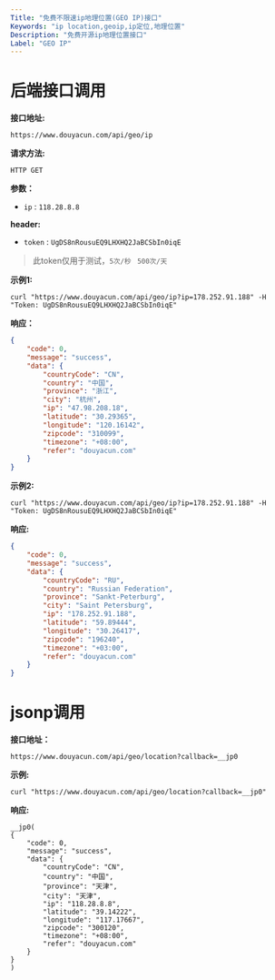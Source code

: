 ```yaml
---
Title: "免费不限速ip地理位置(GEO IP)接口"
Keywords: "ip location,geoip,ip定位,地理位置"
Description: "免费开源ip地理位置接口"
Label: "GEO IP"
---
```


# 后端接口调用

**接口地址:**

 `https://www.douyacun.com/api/geo/ip`

**请求方法:**  

`HTTP GET`

**参数：**

- `ip` :  `118.28.8.8`

**header:**

- `token` : `UgDS8nRousuEQ9LHXHQ2JaBCSbIn0iqE`

> 此token仅用于测试，`5次/秒 `  `500次/天`

**示例1:**

 `curl "https://www.douyacun.com/api/geo/ip?ip=178.252.91.188" -H "Token: UgDS8nRousuEQ9LHXHQ2JaBCSbIn0iqE"`

**响应：**

```json
{
    "code": 0,
    "message": "success",
    "data": {
        "countryCode": "CN",
        "country": "中国",
        "province": "浙江",
        "city": "杭州",
        "ip": "47.98.208.18",
        "latitude": "30.29365",
        "longitude": "120.16142",
        "zipcode": "310099",
        "timezone": "+08:00",
        "refer": "douyacun.com"
    }
}
```

**示例2:**

 `curl "https://www.douyacun.com/api/geo/ip?ip=178.252.91.188" -H "Token: UgDS8nRousuEQ9LHXHQ2JaBCSbIn0iqE"`

**响应:**

```json
{
    "code": 0,
    "message": "success",
    "data": {
        "countryCode": "RU",
        "country": "Russian Federation",
        "province": "Sankt-Peterburg",
        "city": "Saint Petersburg",
        "ip": "178.252.91.188",
        "latitude": "59.89444",
        "longitude": "30.26417",
        "zipcode": "196240",
        "timezone": "+03:00",
        "refer": "douyacun.com"
    }
}
```

# jsonp调用

**接口地址：**

`https://www.douyacun.com/api/geo/location?callback=__jp0`

**示例:**

 `curl "https://www.douyacun.com/api/geo/location?callback=__jp0"`

**响应:**

```
__jp0(
{
    "code": 0,
    "message": "success",
    "data": {
        "countryCode": "CN",
        "country": "中国",
        "province": "天津",
        "city": "天津",
        "ip": "118.28.8.8",
        "latitude": "39.14222",
        "longitude": "117.17667",
        "zipcode": "300120",
        "timezone": "+08:00",
        "refer": "douyacun.com"
    }
}
)
```


